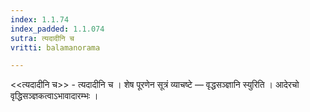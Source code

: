 ```yaml
---
index: 1.1.74
index_padded: 1.1.074
sutra: त्यदादीनि च
vritti: balamanorama

---
```

<<त्यदादीनि च>> - त्यदादीनि च । शेष पूरणेन सूत्रं व्याचष्टे — वृद्धसञ्ज्ञानि स्युरिति । आदेरचो वृद्धिसञ्ज्ञकत्वाऽभावादारम्भः । 